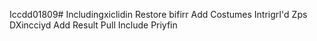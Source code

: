 Iccdd01809# Includingxiclidin
Restore bifirr
Add Costumes IntrigrI'd Zps DXincciyd
Add Result Pull Include Priyfin
